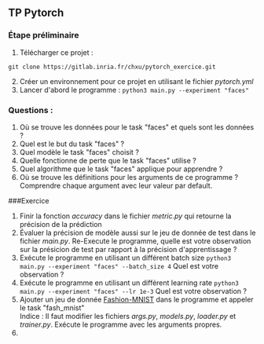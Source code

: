 ## TP Pytorch 

### Étape préliminaire
1. Télécharger ce projet :

`git clone https://gitlab.inria.fr/chxu/pytorch_exercice.git`

2. Créer un environnement pour ce projet en utilisant le fichier *pytorch.yml*
3. Lancer d'abord le programme :
       `python3 main.py --experiment "faces"`

### Questions : 
1. Où se trouve les données pour le task "faces" et quels sont les données ?
2. Quel est le but du task "faces" ?
3. Quel modèle le task "faces" choisit ? 
4. Quelle fonctionne de perte que le task "faces" utilise ?
5. Quel algorithme que le task "faces" applique pour apprendre ? 
6. Où se trouve les définitions pour les arguments de ce programme ? Comprendre chaque argument avec 
leur valeur par default.

###Exercice
1. Finir la fonction *accuracy* dans le fichier *metric.py* qui retourne la précision de la prédiction
2. Évaluer la précision de modèle aussi sur le jeu de donnée de test dans le fichier *main.py*. 
   Re-Execute le programme, quelle est votre observation sur la présicion de test 
par rapport à la précision d'apprentissage ?
3. Exécute le programme en utilisant un différent batch size 
   `python3 main.py --experiment "faces" --batch_size 4`
    Quel est votre observation ?
4. Exécute le programme en utilisant un différent learning rate
    `python3 main.py --experiment "faces" --lr 1e-3`
    Quel est votre observation ? 
5. Ajouter un jeu de donnée [Fashion-MNIST](https://pytorch.org/vision/0.8/datasets.html#fashion-mnist) dans le programme et appeler le task "fash_mnist"  
   Indice : Il faut modifier les fichiers *args.py*, *models.py*,
*loader.py* et *trainer.py*. Exécute le programme avec les arguments propres. 
6. 